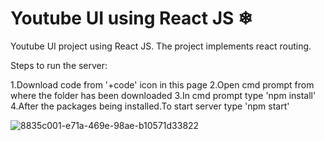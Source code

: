 # Youtube UI using React JS ❄

Youtube UI project using React JS. The project implements react routing.



Steps to run the server:

1.Download code from '+code' icon in this page
2.Open cmd prompt from where the folder has been downloaded
3.In cmd prompt type 'npm install'
4.After the packages being installed.To start server type 'npm start'


![8835c001-e71a-469e-98ae-b10571d33822](https://user-images.githubusercontent.com/72698065/112284326-200fbd80-8caf-11eb-92c7-6eec8986ce32.jpg)





